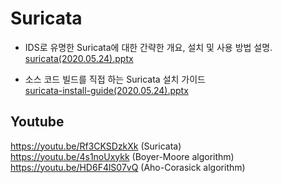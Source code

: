 Suricata
===

* IDS로 유명한 Suricata에 대한 간략한 개요, 설치 및 사용 방법 설명.  
[suricata(2020.05.24).pptx](suricata(2020.05.24).pptx)

* 소스 코드 빌드를 직접 하는 Suricata 설치 가이드  
[suricata-install-guide(2020.05.24).pptx](suricata-install-guide(2020.05.24).pptx)


## Youtube
https://youtu.be/Rf3CKSDzkXk (Suricata)  
https://youtu.be/4s1noUxykk (Boyer-Moore algorithm)  
https://youtu.be/HD6F4lS07vQ (Aho-Corasick algorithm)
